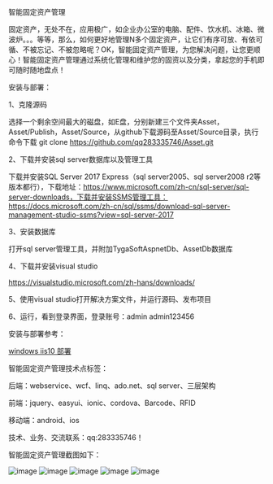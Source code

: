 ﻿智能固定资产管理

固定资产，无处不在，应用极广，如企业办公室的电脑、配件、饮水机、冰箱、微波炉。。。等等，那么，如何更好地管理N多个固定资产，让它们有序可放、有依可循、不被忘记、不被忽略呢？OK，智能固定资产管理，为您解决问题，让您更顺心！智能固定资产管理通过系统化管理和维护您的固资以及分类，拿起您的手机即可随时随地盘点！

安装与部署：

1、克隆源码

选择一个剩余空间最大的磁盘，如E盘，分别新建三个文件夹Asset，Asset/Publish，Asset/Source，从github下载源码至Asset/Source目录，执行命令下载
git clone https://github.com/qq283335746/Asset.git

2、下载并安装sql server数据库以及管理工具

下载并安装SQL Server 2017 Express（sql server2005、sql server2008 r2等版本都行），下载地址：https://www.microsoft.com/zh-cn/sql-server/sql-server-downloads，下载并安装SSMS管理工具：https://docs.microsoft.com/zh-cn/sql/ssms/download-sql-server-management-studio-ssms?view=sql-server-2017

3、安装数据库

打开sql server管理工具，并附加TygaSoftAspnetDb、AssetDb数据库

4、下载并安装visual studio

https://visualstudio.microsoft.com/zh-hans/downloads/

5、使用visual studio打开解决方案文件，并运行源码、发布项目

6、运行，看到登录界面，登录账号：admin  admin123456

安装与部署参考：

[windows iis10 部署](./docs/Win10)


智能固定资产管理技术点标签：

后端：webservice、wcf、linq、ado.net、sql server、三层架构

前端：jquery、easyui、ionic、cordova、Barcode、RFID

移动端：android、ios

技术、业务、交流联系：qq:283335746！

智能固定资产管理截图如下：

![image](https://github.com/qq283335746/My/blob/master/MyImages/Asset/asset001.png)
![image](https://github.com/qq283335746/My/blob/master/MyImages/Asset/asset002.png)
![image](https://github.com/qq283335746/My/blob/master/MyImages/Asset/asset003.png)
![image](https://github.com/qq283335746/My/blob/master/MyImages/Asset/asset004.png)
![image](https://github.com/qq283335746/My/blob/master/MyImages/Asset/asset005.png)
